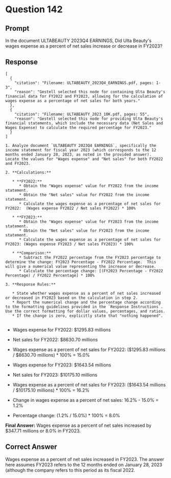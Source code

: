 # Question 142

## Prompt

In the document ULTABEAUTY 2023Q4 EARNINGS, Did Ulta Beauty's wages expense as a percent of net sales increase or decrease in FY2023?

## Response

```results
[
  {
    "citation": "Filename: ULTABEAUTY_2023Q4_EARNINGS.pdf, pages: 1-3",
    "reason": "Gestell selected this node for containing Ulta Beauty's financial data for FY2022 and FY2023, allowing for the calculation of wages expense as a percentage of net sales for both years."
  },
  {
    "citation": "Filename: ULTABEAUTY_2023_10K.pdf, pages: 55",
    "reason": "Gestell selected this node for providing Ulta Beauty's financial statements, which include the necessary data (Net Sales and Wages Expense) to calculate the required percentage for FY2023."
  }
]
```

```cot
1. Analyze document `ULTABEAUTY 2023Q4 EARNINGS`, specifically the income statement for fiscal year 2023 (which corresponds to the 12 months ended January 28, 2023, as noted in the provided answer).  Locate the values for "Wages expense" and "Net sales" for both FY2022 and FY2023.

2. **Calculations:**

   * **FY2022:**
      * Obtain the "Wages expense" value for FY2022 from the income statement.
      * Obtain the "Net sales" value for FY2022 from the income statement.
      * Calculate the wages expense as a percentage of net sales for FY2022:  (Wages expense FY2022 / Net sales FY2022) * 100%

   * **FY2023:**
      * Obtain the "Wages expense" value for FY2023 from the income statement.
      * Obtain the "Net sales" value for FY2023 from the income statement.
      * Calculate the wages expense as a percentage of net sales for FY2023: (Wages expense FY2023 / Net sales FY2023) * 100%

   * **Comparison:**
      * Subtract the FY2022 percentage from the FY2023 percentage to determine the change: FY2023 Percentage - FY2022 Percentage.  This will give a numerical value representing the increase or decrease.
      * Calculate the percentage change: [(FY2023 Percentage - FY2022 Percentage) / FY2022 Percentage] * 100%

3. **Response Rules:**

   * State whether wages expense as a percent of net sales increased or decreased in FY2023 based on the calculation in step 2.
   * Report the numerical change and the percentage change according to the formatting guidelines provided in the `Response Instructions`.  Use the correct formatting for dollar values, percentages, and ratios.
   * If the change is zero, explicitly state that "nothing happened".


```

- Wages expense for FY2022: $1295.83 millions
- Net sales for FY2022: $8630.70 millions
- Wages expense as a percent of net sales for FY2022: ($1295.83 millions / $8630.70 millions) \* 100% = 15.0%

- Wages expense for FY2023: $1643.54 millions
- Net sales for FY2023: $10175.10 millions
- Wages expense as a percent of net sales for FY2023: ($1643.54 millions / $10175.10 millions) \* 100% = 16.2%

- Change in wages expense as a percent of net sales: 16.2% - 15.0% = 1.2%
- Percentage change: (1.2% / 15.0%) \* 100% = 8.0%

**Final Answer:** Wages expense as a percent of net sales increased by $347.71 millions or 8.0% in FY2023.

## Correct Answer

Wages expense as a percent of net sales increased in FY2023. The answer here assumes FY2023 refers to the 12 months ended on January 28, 2023 (although the company refers to this period as its fiscal 2022.
